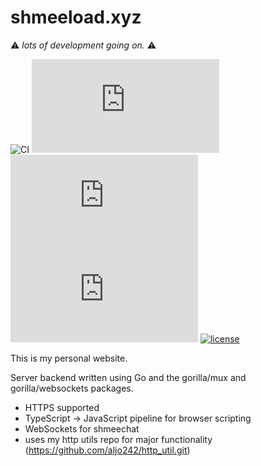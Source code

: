 # shmeeload.xyz

⚠️ _*lots of development going on.*_ ⚠️

![CI](https://github.com/aljo242/shmeeload.xyz/actions/workflows/go.yml/badge.svg) ![go report](https://goreportcard.com/badge/github.com/aljo242/shmeeload.xyz) [![GoDoc](https://godoc.org/github.com/aljo242/shmeeload.xyz?status.svg)](https://godoc.org/github.com/aljo242/shmeeload.xyz) [![Coverage](http://gocover.io/_badge/github.com/aljo242/shmeeload.xyz)](http://gocover.io/github.com/aljo242/shmeeload.xyz) [![license](https://img.shields.io/badge/license-MIT-blue.svg?style=flat)](https://raw.githubusercontent.com/aljo242/shmeeload.xyz/master/LICENSE)


This is my personal website.

Server backend written using Go and the gorilla/mux and gorilla/websockets packages.

* HTTPS supported
* TypeScript -> JavaScript pipeline for browser scripting
* WebSockets for shmeechat
* uses my http utils repo for major functionality (https://github.com/aljo242/http_util.git)

